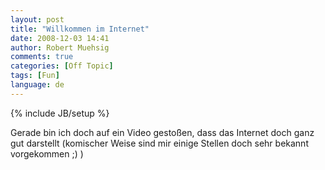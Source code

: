 ```yaml
---
layout: post
title: "Willkommen im Internet"
date: 2008-12-03 14:41
author: Robert Muehsig
comments: true
categories: [Off Topic]
tags: [Fun]
language: de
---
```

{% include JB/setup %}
<p>Gerade bin ich doch auf ein Video gesto&#223;en, dass das Internet doch ganz gut darstellt (komischer Weise sind mir einige Stellen doch sehr bekannt vorgekommen ;) )</p>  <div style="padding-bottom: 0px; margin: 0px; padding-left: 0px; padding-right: 0px; display: inline; padding-top: 0px" id="scid:5737277B-5D6D-4f48-ABFC-DD9C333F4C5D:7ec04658-ba2a-4b21-8c3d-6c9a9de0e9d9" class="wlWriterSmartContent"><div id="91bb7e8f-193e-4907-b1db-aea79280b57f" style="margin: 0px; padding: 0px; display: inline;"><div><a href="http://www.youtube.com/watch?v=yK2MmXB9AHE" target="_new"><img src="{{BASE_PATH}}/assets/wp-images-de/videofd925d624559.jpg" galleryimg="no" onload="var downlevelDiv = document.getElementById('91bb7e8f-193e-4907-b1db-aea79280b57f'); downlevelDiv.innerHTML = &quot;&lt;div&gt;&lt;object width=\&quot;425\&quot; height=\&quot;355\&quot;&gt;&lt;param name=\&quot;movie\&quot; value=\&quot;http://www.youtube.com/v/yK2MmXB9AHE\&quot;&gt;&lt;\/param&gt;&lt;param name=\&quot;wmode\&quot; value=\&quot;transparent\&quot;&gt;&lt;\/param&gt;&lt;embed src=\&quot;http://www.youtube.com/v/yK2MmXB9AHE\&quot; type=\&quot;application/x-shockwave-flash\&quot; wmode=\&quot;transparent\&quot; width=\&quot;425\&quot; height=\&quot;355\&quot;&gt;&lt;\/embed&gt;&lt;\/object&gt;&lt;\/div&gt;&quot;;" alt=""></a></div></div></div>  <div style="padding-bottom: 0px; margin: 0px; padding-left: 0px; padding-right: 0px; display: inline; padding-top: 0px" id="scid:5737277B-5D6D-4f48-ABFC-DD9C333F4C5D:afa04a4b-3fb1-46af-ad5c-c99b91b8b245" class="wlWriterSmartContent"><div id="62abdc32-ad6a-4ad9-a7b0-de8b0520aedb" style="margin: 0px; padding: 0px; display: inline;"><div><a href="http://www.youtube.com/watch?v=PB6Ziml7IaU&amp;feature=iv&amp;annotation_id=event_291223" target="_new"><img src="{{BASE_PATH}}/assets/wp-images-de/video924e4873f501.jpg" galleryimg="no" onload="var downlevelDiv = document.getElementById('62abdc32-ad6a-4ad9-a7b0-de8b0520aedb'); downlevelDiv.innerHTML = &quot;&lt;div&gt;&lt;object width=\&quot;425\&quot; height=\&quot;355\&quot;&gt;&lt;param name=\&quot;movie\&quot; value=\&quot;http://www.youtube.com/v/PB6Ziml7IaU&amp;feature=iv&amp;annotation_id=event_291223\&quot;&gt;&lt;\/param&gt;&lt;param name=\&quot;wmode\&quot; value=\&quot;transparent\&quot;&gt;&lt;\/param&gt;&lt;embed src=\&quot;http://www.youtube.com/v/PB6Ziml7IaU&amp;feature=iv&amp;annotation_id=event_291223\&quot; type=\&quot;application/x-shockwave-flash\&quot; wmode=\&quot;transparent\&quot; width=\&quot;425\&quot; height=\&quot;355\&quot;&gt;&lt;\/embed&gt;&lt;\/object&gt;&lt;\/div&gt;&quot;;" alt=""></a></div></div></div>
